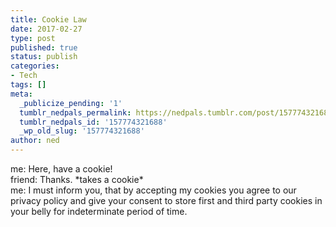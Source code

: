```yaml
---
title: Cookie Law
date: 2017-02-27
type: post
published: true
status: publish
categories:
- Tech
tags: []
meta:
  _publicize_pending: '1'
  tumblr_nedpals_permalink: https://nedpals.tumblr.com/post/157774321688/cookie-law
  tumblr_nedpals_id: '157774321688'
  _wp_old_slug: '157774321688'
author: ned
---
```

<p>me: Here, have a cookie!<br />
friend: Thanks. *takes a cookie*<br />
me: I must inform you, that by accepting my cookies you agree to our privacy policy and give your consent to store first and third party cookies in your belly for indeterminate period of time.</p>
